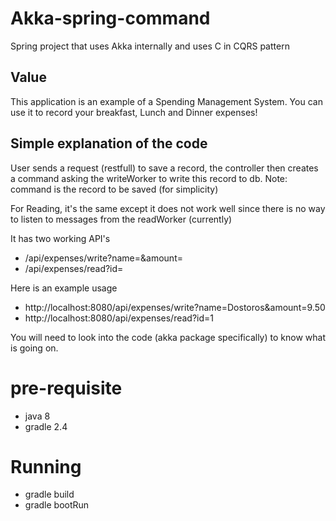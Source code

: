 # Akka-spring-command
Spring project that uses Akka internally and uses C in CQRS pattern

## Value
This application is an example of a Spending Management System.
You can use it to record your breakfast, Lunch and Dinner expenses!

## Simple explanation of the code
User sends a request (restfull) to save a record, the controller then creates a command asking the writeWorker to write this record to db.
Note: command is the record to be saved (for simplicity)

For Reading, it's the same except it does not work well since there is no way to listen to messages from the readWorker (currently)

It has two working API's
* <host>/api/expenses/write?name=<name-of-the-food>&amount=<paid-amount>
* <host>/api/expenses/read?id=<record-id>

Here is an example usage
* http://localhost:8080/api/expenses/write?name=Dostoros&amount=9.50
* http://localhost:8080/api/expenses/read?id=1

You will need to look into the code (akka package specifically) to know what is going on.

# pre-requisite
* java 8
* gradle 2.4

# Running
* gradle build
* gradle bootRun
